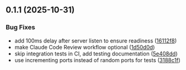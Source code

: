 ## 0.1.1 (2025-10-31)


### Bug Fixes

* add 100ms delay after server listen to ensure readiness ([16112f8](https://github.com/goevexx/n8n-nodes-rcon/commit/16112f8efb122a6032277c9494931ce9ecef624f))
* make Claude Code Review workflow optional ([1d50d0d](https://github.com/goevexx/n8n-nodes-rcon/commit/1d50d0ddf89e087221a75babe67c4e8156ff3109))
* skip integration tests in CI, add testing documentation ([5e408dd](https://github.com/goevexx/n8n-nodes-rcon/commit/5e408dd4272bd9a214f8091d41e0acb7b13b26d1))
* use incrementing ports instead of random ports for tests ([3188c1f](https://github.com/goevexx/n8n-nodes-rcon/commit/3188c1f690428c46a5a7b6a7fe80ddda657dcbe5))

